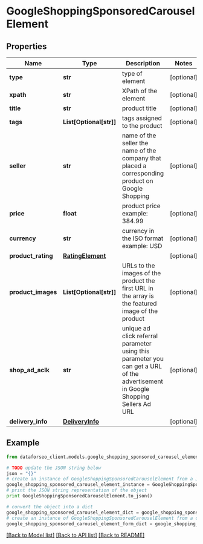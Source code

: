 # GoogleShoppingSponsoredCarouselElement


## Properties

Name | Type | Description | Notes
------------ | ------------- | ------------- | -------------
**type** | **str** | type of element | [optional] 
**xpath** | **str** | XPath of the element | [optional] 
**title** | **str** | product title | [optional] 
**tags** | **List[Optional[str]]** | tags assigned to the product | [optional] 
**seller** | **str** | name of the seller the name of the company that placed a corresponding product on Google Shopping | [optional] 
**price** | **float** | product price example: 384.99 | [optional] 
**currency** | **str** | currency in the ISO format example: USD | [optional] 
**product_rating** | [**RatingElement**](RatingElement.md) |  | [optional] 
**product_images** | **List[Optional[str]]** | URLs to the images of the product the first URL in the array is the featured image of the product | [optional] 
**shop_ad_aclk** | **str** | unique ad click referral parameter using this parameter you can get a URL of the advertisement in Google Shopping Sellers Ad URL | [optional] 
**delivery_info** | [**DeliveryInfo**](DeliveryInfo.md) |  | [optional] 

## Example

```python
from dataforseo_client.models.google_shopping_sponsored_carousel_element import GoogleShoppingSponsoredCarouselElement

# TODO update the JSON string below
json = "{}"
# create an instance of GoogleShoppingSponsoredCarouselElement from a JSON string
google_shopping_sponsored_carousel_element_instance = GoogleShoppingSponsoredCarouselElement.from_json(json)
# print the JSON string representation of the object
print GoogleShoppingSponsoredCarouselElement.to_json()

# convert the object into a dict
google_shopping_sponsored_carousel_element_dict = google_shopping_sponsored_carousel_element_instance.to_dict()
# create an instance of GoogleShoppingSponsoredCarouselElement from a dict
google_shopping_sponsored_carousel_element_form_dict = google_shopping_sponsored_carousel_element.from_dict(google_shopping_sponsored_carousel_element_dict)
```
[[Back to Model list]](../README.md#documentation-for-models) [[Back to API list]](../README.md#documentation-for-api-endpoints) [[Back to README]](../README.md)


